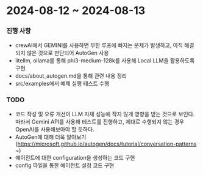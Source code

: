 # 2024-08-12 ~ 2024-08-13

### 진행 사항
- crewAI에서 GEMINI를 사용하면 무한 루프에 빠지는 문제가 발생하고, 아직 해결되지 않은 것으로 판단되어 AutoGen 사용
- litellm, ollama를 통해 phi3-medium-128k를 사용해 Local LLM을 활용하도록 구현
- docs/about_autogen.md을 통해 관련 내용 정리
- src/examples에서 예제 실행 테스트 수행

### TODO
- 코드 작성 및 오류 개선이 LLM 자체 성능에 작지 않게 영향을 받는 것으로 보인다. 따라서 Gemini API를 사용해 테스트를 진행하고, 제대로 수행되지 않는 경우 OpenAI를 사용해보아야 할 듯하다.
- AutoGen에 대해 더욱 알아보기(https://microsoft.github.io/autogen/docs/tutorial/conversation-patterns ~)
- 에이전트에 대한 configuration을 생성하는 코드 구현
- config 파일을 통한 에이전트 설정 코드 구현


